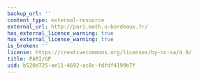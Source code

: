 ```yaml
---
backup_url: ''
content_type: external-resource
external_url: http://pari.math.u-bordeaux.fr/
has_external_licence_warning: true
has_external_license_warning: true
is_broken: ''
license: https://creativecommons.org/licenses/by-nc-sa/4.0/
title: PARI/GP
uid: b520d725-ae11-4692-ac0c-fdfdf4199b7f
---
```

